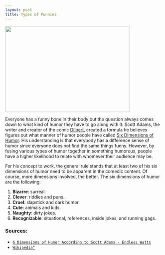 ```yaml
---
layout: post
title: Types of Funnies
---
```

<a href="http://endlesswatts.com/6-dimensions-of-humor-according-to-scott-adams/
"><img src="https://actamu.github.io/laughing-aggies/public/images/Aplus.png" height="275" width="400" ></a>

Everyone has a funny bone in their body but the question always comes down to what kind of humor they have to go along with it. Scott Adams, the writer and creator of the comic <a href="http://dilbert.com/">Dilbert</a>, created a formula he believes figures out what manner of humor people have called <a href="http://blog.dilbert.com/2015/03/26/humor-writing-tutorial/">Six Dimensions of Humor</a>. His understanding is that everybody has a difference sense of humor since everyone does not find the same things funny. However, by fusing various types of humor together in something humorous, people have a higher likelihood to relate with whomever their audience may be. 

For his concept to work, the general rule stands that at least two of his six dimensions of humor need to be apparent in the comedic content. Of course, more dimensions involved, the better. The six dimensions of humor are the following:

<ol>
  <li><b>Bizarre</b>: surreal.</li>
  <li><b>Clever</b>: riddles and puns.</li>
  <li><b>Cruel</b>: slapstick and dark humor.</li>
  <li><b>Cute</b>: animals and kids.</li>
  <li><b>Naughty</b>: dirty jokes.</li>
  <li><b>Recognizable</b>: situational, references, inside jokes, and running gags.</li>
</ol>

### Sources:
<ul>
  <li><a href="http://endlesswatts.com/6-dimensions-of-humor-according-to-scott-adams/"><code class="highlighter-rouge">6 Dimensions of Humor According to Scott Adams - Endless Watts</code></a></li>
  <li><a href="https://en.wikipedia.org/wiki/Stand-up_comedy"><code class="highlighter-rouge">Wikipedia”</code></a></li>
</ul>
